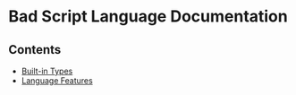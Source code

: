 # Bad Script Language Documentation

## Contents
- [Built-in Types](./base/BuiltInTypes.md)
- [Language Features](./features/Features.md)